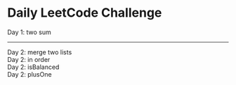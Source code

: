 # Daily LeetCode Challenge
Day 1: two sum
***
Day 2: merge two lists\
Day 2: in order\
Day 2: isBalanced\
Day 2: plusOne